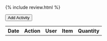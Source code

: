 {% include review.html %}



<button id="add-activity-btn">Add Activity</button>
<table>
  <tr>
    <th>Date</th>
    <th>Action</th>
    <th>User</th>
    <th>Item</th>
    <th>Quantity</th>
  </tr>
</table>

<script>
const addActivityBtn = document.getElementById('add-activity-btn');
const table = document.querySelector('table');
const form = document.createElement('form');

form.innerHTML = `
  <label>Date: <input type="text" id="date"></label>
  <label>Action: <input type="text" id="action"></label>
  <label>User: <input type="text" id="user"></label>
  <label>Item: <input type="text" id="item"></label>
  <label>Quantity: <input type="text" id="quantity"></label>
  <button type="submit">Add</button>
`;

form.style.display = 'none';
document.body.appendChild(form);

addActivityBtn.addEventListener('click', event => {
  event.preventDefault();
  form.style.display = 'block';
});

form.addEventListener('submit', event => {
  event.preventDefault();
  const date = document.getElementById('date').value;
  const action = document.getElementById('action').value;
  const user = document.getElementById('user').value;
  const item = document.getElementById('item').value;
  const quantity = document.getElementById('quantity').value;

  const newRow = document.createElement('tr');
  newRow.innerHTML = `
    <td>${date}</td>
    <td>${action}</td>
    <td>${user}</td>
    <td>${item}</td>
    <td>${quantity}</td>
  `;

  table.appendChild(newRow);
  form.style.display = 'none';
});
</script>



